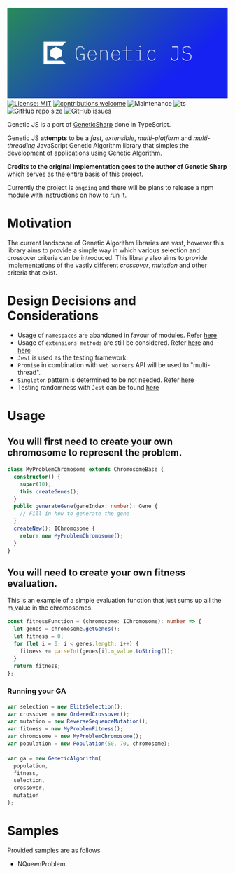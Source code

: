 ![Logo](./logo/cover.png)
[![License: MIT](https://img.shields.io/badge/License-MIT-yellow.svg?style=square)](https://opensource.org/licenses/MIT)
[![contributions welcome](https://img.shields.io/badge/contributions-welcome-brightgreen.svg?style=square)](https://github.com/JianLoong/genetic-js/issues)
![Maintenance](https://img.shields.io/maintenance/yes/2020)
![ts](https://badgen.net/badge/Built%20With/TypeScript/blue)
![GitHub repo size](https://img.shields.io/github/repo-size/JianLoong/genetic-js)
![GitHub issues](https://img.shields.io/github/issues/JianLoong/genetic-js)

Genetic JS is a port of [GeneticSharp](https://github.com/giacomelli/GeneticSharp) done in TypeScript.

Genetic JS **attempts** to be a _fast_, _extensible_, _multi-platform_ and _multi-threading_ JavaScript Genetic Algorithm library that simples the development of applications using Genetic Algorithm.

**Credits to the original implementation goes to the author of Genetic Sharp** which serves as the entire basis of this project.

Currently the project is `ongoing` and there will be plans to release a npm module with instructions on how to run it.

# Motivation

The current landscape of Genetic Algorithm libraries are vast, however this library aims to provide a simple way in which various selection and crossover criteria can be introduced. This library also aims to provide implementations of the vastly different _crossover_, _mutation_ and other criteria that exist.

# Design Decisions and Considerations

- Usage of `namespaces` are abandoned in favour of modules. Refer
  [here](https://michelenasti.com/2019/01/23/is-typescript-namespace-feature-deprecated.html)
- Usage of `extensions methods` are still be considered. Refer [here](https://www.c-sharpcorner.com/article/learn-about-extension-methods-in-typescript/) and [here](https://docs.microsoft.com/en-us/dotnet/csharp/programming-guide/classes-and-structs/extension-methods)
- `Jest` is used as the testing framework.
- `Promise` in combination with `web workers` API will be used to "multi-thread".
- `Singleton` pattern is determined to be not needed. Refer [here](https://medium.com/@dmnsgn/singleton-pattern-in-es6-d2d021d150ae)
- Testing randomness with `Jest` can be found [here](https://softwareengineering.stackexchange.com/questions/147134/how-should-i-test-randomness)

# Usage

## You will first need to create your own chromosome to represent the problem.

```typescript
class MyProblemChromosome extends ChromosomeBase {
  constructor() {
    super(10);
    this.createGenes();
  }
  public generateGene(geneIndex: number): Gene {
    // Fill in how to generate the gene
  }
  createNew(): IChromosome {
    return new MyProblemChromosome();
  }
}
```

## You will need to create your own fitness evaluation.

This is an example of a simple evaluation function that just sums up all the m_value in the chromosomes.

```typescript
const fitnessFunction = (chromosome: IChromosome): number => {
  let genes = chromosome.getGenes();
  let fitness = 0;
  for (let i = 0; i < genes.length; i++) {
    fitness += parseInt(genes[i].m_value.toString());
  }
  return fitness;
};
```

### Running your GA

```typescript
var selection = new EliteSelection();
var crossover = new OrderedCrossover();
var mutation = new ReverseSequenceMutation();
var fitness = new MyProblemFitness();
var chromosome = new MyProblemChromosome();
var population = new Population(50, 70, chromosome);

var ga = new GeneticAlgorithm(
  population,
  fitness,
  selection,
  crossover,
  mutation
);
```

# Samples

Provided samples are as follows

- NQueenProblem.
